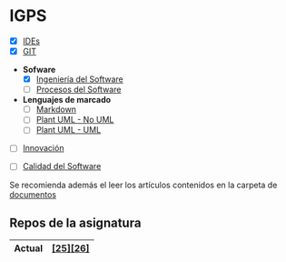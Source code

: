 # IGPS

- [x] [IDEs](temario/1-ides/clase-1-ides.md)
- [x] [GIT](/temario/2-git)
- **Sofware**
  - [x] [Ingeniería del Software](/temario/3-ingenieria-software/clase-5-ingenieria_software.md)
  - [ ] [Procesos del Software](/temario/3-ingenieria-software/clase-6-proceso_software.md)
- **Lenguajes de marcado**
  - [ ] [Markdown](/temario/4-markdown)
  - [ ] [Plant UML - No UML](/temario/5-plantuml)
  - [ ] [Plant UML - UML](/temario/5-plantuml)
- [ ] [Innovación](/temario/6-innovacion-calidad/clase-16-innovacion.md)
- [ ] [Calidad del Software](/temario/6-innovacion-calidad/clase-17-calidad_software.md)


Se recomienda además el leer los artículos contenidos en la carpeta de [documentos](documentos/README.md)

## Repos de la asignatura

<div align=center>

|Actual|[[25][26]](https://github.com/miguelancabezon/25-26-igps)|
|:-|:-

</div>
